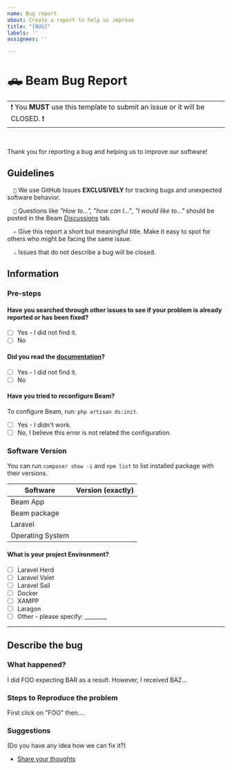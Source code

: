```yaml
---
name: Bug report
about: Create a report to help us improve
title: "[BUG]"
labels: ''
assignees: ''

---
```


<!-- ============================================================================ -->
<!-- == YOU *MUST* READ THE GUIDELINES & USE THIS TEMPLATE OR YOUR ISSUE WILL BE CLOSED = -->
<!-- ============================================================================ -->

# 🛻 Beam Bug Report

<table><tr><td>❗ You <b>MUST</b> use this template to submit an issue or it will be CLOSED. ❗</td></tr></table><br/>

Thank you for reporting a bug and helping us to improve our software!

## Guidelines

`   🐛 `   We use GitHub Issues **EXCLUSIVELY** for tracking bugs and unexpected software behavior.

`   🙏 `  Questions like _"How to...",_ "_how can I..."_, _"I would like to..."_ should be posted in the Beam [Discussions](https://github.com/palzin/beam/discussions) tab.

`   ✍️ `  Give this report a short but meaningful title. Make it easy to spot for others who might be facing the same issue.

`   ⚠️ `  Issues that do not describe a bug will be closed.

## Information

### Pre-steps

#### Have you searched through other issues to see if your problem is already reported or has been fixed?

- [ ] Yes - I did not find it.
- [ ] No

#### Did you read the [documentation](https://palzin.app/beam/docs)?

- [ ] Yes - I did not find it.
- [ ] No

#### Have you tried to reconfigure Beam?

To configure Beam, run: `php artisan ds:init`.

- [ ] Yes - I didn't work.
- [ ] No, I believe this error is not related the configuration.

### Software Version

You can run `composer show -i` and `npm list` to list installed package with their versions.

| Software  | Version (exactly) |
|-----------|-------------------|
| Beam App |                   |
| Beam package   |                   |
| Laravel  |                   |
| Operating System  |                   |

#### What is your project Environment?

- [ ] Laravel Herd
- [ ] Laravel Valet
- [ ] Laravel Sail
- [ ] Docker
- [ ] XAMPP
- [ ] Laragon
- [ ] Other - please specify: ________

---

## Describe the bug

### What happened?

I did FOO expecting BAR as a result. However, I received BAZ...

### Steps to Reproduce the problem

First click on "FOO" then....

### Suggestions

(Do you have any idea how we can fix it?)

- [Share your thoughts](https://feedback.palzin.co)
